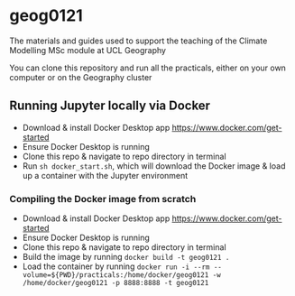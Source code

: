 # geog0121
The materials and guides used to support the teaching of the Climate Modelling MSc module at UCL Geography

You can clone this repository and run all the practicals, either on your own computer or on the Geography cluster

## Running Jupyter locally via Docker

- Download & install Docker Desktop app https://www.docker.com/get-started
- Ensure Docker Desktop is running
- Clone this repo & navigate to repo directory in terminal
- Run `sh docker_start.sh`, which will download the Docker image & load up a container with the Jupyter environment

### Compiling the Docker image from scratch

- Download & install Docker Desktop app https://www.docker.com/get-started
- Ensure Docker Desktop is running
- Clone this repo & navigate to repo directory in terminal
- Build the image by running `docker build -t geog0121 .`
- Load the container by running `docker run -i --rm --volume=${PWD}/practicals:/home/docker/geog0121 -w /home/docker/geog0121 -p 8888:8888 -t geog0121`
